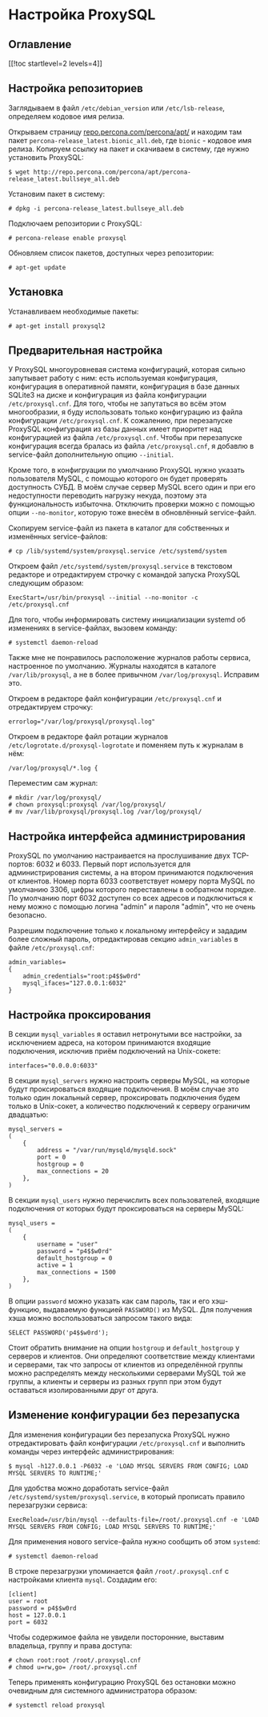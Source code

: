 Настройка ProxySQL
==================

Оглавление
----------

[[!toc startlevel=2 levels=4]]

Настройка репозиториев
----------------------

Заглядываем в файл `/etc/debian_version` или `/etc/lsb-release`, определяем кодовое имя релиза.

Открываем страницу [repo.percona.com/percona/apt/](http://repo.percona.com/percona/apt/) и находим там пакет `percona-release_latest.bionic_all.deb`, где `bionic` - кодовое имя релиза. Копируем ссылку на пакет и скачиваем в систему, где нужно установить ProxySQL:

    $ wget http://repo.percona.com/percona/apt/percona-release_latest.bullseye_all.deb

Установим пакет в систему:

    # dpkg -i percona-release_latest.bullseye_all.deb

Подключаем репозитории с ProxySQL:

    # percona-release enable proxysql

Обновляем список пакетов, доступных через репозитории:

    # apt-get update

Установка
---------

Устанавливаем необходимые пакеты:

    # apt-get install proxysql2

Предварительная настройка
-------------------------

У ProxySQL многоуровневая система конфигураций, которая сильно запутывает работу с ним: есть используемая конфигурация, конфигурация в оперативной памяти, конфигурация в базе данных SQLite3 на диске и конфигурация из файла конфигурации `/etc/proxysql.cnf`. Для того, чтобы не запутаться во всём этом многообразии, я буду использовать только конфигурацию из файла конфигурации `/etc/proxysql.cnf`. К сожалению, при перезапуске ProxySQL конфигурация из базы данных имеет приоритет над конфигурацией из файла `/etc/proxysql.cnf`. Чтобы при перезапуске конфигурация всегда бралась из файла `/etc/proxysql.cnf`, я добавлю в service-файл дополнительную опцию `--initial`.

Кроме того, в конфигруации по умолчанию ProxySQL нужно указать пользователя MySQL, с помощью которого он будет проверять доступность СУБД. В моём случае сервер MySQL всего один и при его недоступности переводить нагрузку некуда, поэтому эта функциональность избыточна. Отключить проверки можно с помощью опции `--no-monitor`, которую тоже внесём в обновлённый service-файл.

Скопируем service-файл из пакета в каталог для собственных и изменённых service-файлов:

    # cp /lib/systemd/system/proxysql.service /etc/systemd/system

Откроем файл `/etc/systemd/system/proxysql.service` в текстовом редакторе и отредактируем строчку с командой запуска ProxySQL следующим образом:

    ExecStart=/usr/bin/proxysql --initial --no-monitor -c /etc/proxysql.cnf

Для того, чтобы информировать систему инициализации systemd об изменениях в service-файлах, вызовем команду:

    # systemctl daemon-reload

Также мне не понравилось расположение журналов работы сервиса, настроенное по умолчанию. Журналы находятся в каталоге `/var/lib/proxysql`, а не в более привычном `/var/log/proxysql`. Исправим это.

Откроем в редакторе файл конфигурации `/etc/proxysql.cnf` и отредактируем строчку:

    errorlog="/var/log/proxysql/proxysql.log"

Откроем в редакторе файл ротации журналов `/etc/logrotate.d/proxysql-logrotate` и поменяем путь к журналам в нём:

    /var/log/proxysql/*.log {

Переместим сам журнал:

    # mkdir /var/log/proxysql/
    # chown proxysql:proxysql /var/log/proxysql/
    # mv /var/lib/proxysql/proxysql.log /var/log/proxysql/

Настройка интерфейса администрирования
--------------------------------------

ProxySQL по умолчанию настраивается на прослушивание двух TCP-портов: 6032 и 6033. Первый порт используется для администрирования системы, а на втором принимаются подключения от клиентов. Номер порта 6033 соответствует номеру порта MySQL по умолчанию 3306, цифры которого переставлены в ообратном порядке. По умолчанию порт 6032 доступен со всех адресов и подключиться к нему можно с помощью логина "admin" и пароля "admin", что не очень безопасно.

Разрешим подключение только к локальному интерфейсу и зададим более сложный пароль, отредактировав секцию `admin_variables` в файле `/etc/proxysql.cnf`:

    admin_variables=
    {
        admin_credentials="root:p4$$w0rd"
        mysql_ifaces="127.0.0.1:6032"
    }

Настройка проксирования
-----------------------

В секции `mysql_variables` я оставил нетронутыми все настройки, за исключением адреса, на котором принимаются входящие подключения, исключив приём подключений на Unix-сокете:

    interfaces="0.0.0.0:6033"

В секции `mysql_servers` нужно настроить серверы MySQL, на которые будут проксироваться входящие подключения. В моём случае это только один локальный сервер, проксировать подключения будем только в Unix-сокет, а количество подключений к серверу ограничим двадцатью:

    mysql_servers =
    (
        {
            address = "/var/run/mysqld/mysqld.sock"
            port = 0
            hostgroup = 0
            max_connections = 20
        },
    )

В секции `mysql_users` нужно перечислить всех пользователей, входящие подключения от которых будут проксироваться на серверы MySQL:

    mysql_users =
    (
        {
            username = "user"
            password = "p4$$w0rd"
            default_hostgroup = 0
            active = 1
            max_connections = 1500
        },
    )

В опции `password` можно указать как сам пароль, так и его хэш-функцию, выдаваемую функцией `PASSWORD()` из MySQL. Для получения хэша можно воспользоваться запросом такого вида:

    SELECT PASSWORD('p4$$w0rd');

Стоит обратить внимание на опции `hostgroup` и `default_hostgroup` у серверов и клиентов. Они определяют соответствие между клиентами и серверами, так что запросы от клиентов из определённой группы можно распределять между несколькими серверами MySQL той же группы, а клиенты и серверы из разных групп при этом будут оставаться изолированными друг от друга.

Изменение конфигурации без перезапуска
--------------------------------------

Для изменения конфигурации без перезапуска ProxySQL нужно отредактировать файл конфигурации `/etc/proxysql.cnf` и выполнить команды через интерфейс администрирования:

    $ mysql -h127.0.0.1 -P6032 -e 'LOAD MYSQL SERVERS FROM CONFIG; LOAD MYSQL SERVERS TO RUNTIME;'

Для удобства можно доработать service-файл `/etc/systemd/system/proxysql.service`, в который прописать правило перезагрузки сервиса:

    ExecReload=/usr/bin/mysql --defaults-file=/root/.proxysql.cnf -e 'LOAD MYSQL SERVERS FROM CONFIG; LOAD MYSQL SERVERS TO RUNTIME;'

Для применения нового service-файла нужно сообщить об этом `systemd`:

    # systemctl daemon-reload

В строке перезагрузки упоминается файл `/root/.proxysql.cnf` с настройками клиента `mysql`. Создадим его:

    [client]
    user = root
    password = p4$$w0rd
    host = 127.0.0.1
    port = 6032

Чтобы содержимое файла не увидели посторонние, выставим владельца, группу и права доступа:

    # chown root:root /root/.proxysql.cnf
    # chmod u=rw,go= /root/.proxysql.cnf

Теперь применять конфигурацию ProxySQL без остановки можно очевидным для системного администратора образом:

    # systemctl reload proxysql
